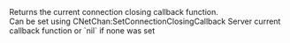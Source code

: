 <function name="GetConnectionClosingCallback" parent="CNetChan" type="classfunc">
	<description>
		Returns the current connection closing callback function.<br>
		Can be set using <page>CNetChan:SetConnectionClosingCallback</page>
		<added version="0.7"></added>
	</description>
	<realm>Server</realm>
	<rets>
		<ret name="callback" type="function">current callback function or `nil` if none was set</ret>
	</rets>
</function>